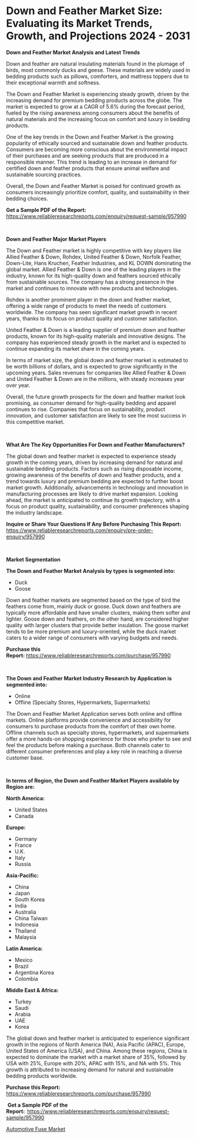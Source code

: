 <p><h1>Down and Feather Market Size: Evaluating its Market Trends, Growth, and Projections 2024 - 2031</h1></p><p><strong>Down and Feather Market Analysis and Latest Trends</strong></p>
<p><p>Down and feather are natural insulating materials found in the plumage of birds, most commonly ducks and geese. These materials are widely used in bedding products such as pillows, comforters, and mattress toppers due to their exceptional warmth and softness.</p><p>The Down and Feather Market is experiencing steady growth, driven by the increasing demand for premium bedding products across the globe. The market is expected to grow at a CAGR of 5.6% during the forecast period, fueled by the rising awareness among consumers about the benefits of natural materials and the increasing focus on comfort and luxury in bedding products.</p><p>One of the key trends in the Down and Feather Market is the growing popularity of ethically sourced and sustainable down and feather products. Consumers are becoming more conscious about the environmental impact of their purchases and are seeking products that are produced in a responsible manner. This trend is leading to an increase in demand for certified down and feather products that ensure animal welfare and sustainable sourcing practices.</p><p>Overall, the Down and Feather Market is poised for continued growth as consumers increasingly prioritize comfort, quality, and sustainability in their bedding choices.</p></p>
<p><strong>Get a Sample PDF of the Report:&nbsp;</strong> <a href="https://www.reliableresearchreports.com/enquiry/request-sample/957990">https://www.reliableresearchreports.com/enquiry/request-sample/957990</a></p>
<p>&nbsp;</p>
<p><strong>Down and Feather Major Market Players</strong></p>
<p><p>The Down and Feather market is highly competitive with key players like Allied Feather & Down, Rohdex, United Feather & Down, Norfolk Feather, Down-Lite, Hans Kruchen, Feather Industries, and KL DOWN dominating the global market. Allied Feather & Down is one of the leading players in the industry, known for its high-quality down and feathers sourced ethically from sustainable sources. The company has a strong presence in the market and continues to innovate with new products and technologies.</p><p>Rohdex is another prominent player in the down and feather market, offering a wide range of products to meet the needs of customers worldwide. The company has seen significant market growth in recent years, thanks to its focus on product quality and customer satisfaction.</p><p>United Feather & Down is a leading supplier of premium down and feather products, known for its high-quality materials and innovative designs. The company has experienced steady growth in the market and is expected to continue expanding its market share in the coming years.</p><p>In terms of market size, the global down and feather market is estimated to be worth billions of dollars, and is expected to grow significantly in the upcoming years. Sales revenues for companies like Allied Feather & Down and United Feather & Down are in the millions, with steady increases year over year.</p><p>Overall, the future growth prospects for the down and feather market look promising, as consumer demand for high-quality bedding and apparel continues to rise. Companies that focus on sustainability, product innovation, and customer satisfaction are likely to see the most success in this competitive market.</p></p>
<p>&nbsp;</p>
<p><strong>What Are The Key Opportunities For Down and Feather Manufacturers?</strong></p>
<p><p>The global down and feather market is expected to experience steady growth in the coming years, driven by increasing demand for natural and sustainable bedding products. Factors such as rising disposable income, growing awareness of the benefits of down and feather products, and a trend towards luxury and premium bedding are expected to further boost market growth. Additionally, advancements in technology and innovation in manufacturing processes are likely to drive market expansion. Looking ahead, the market is anticipated to continue its growth trajectory, with a focus on product quality, sustainability, and consumer preferences shaping the industry landscape.</p></p>
<p><strong>Inquire or Share Your Questions If Any Before Purchasing This Report:</strong> <a href="https://www.reliableresearchreports.com/enquiry/pre-order-enquiry/957990">https://www.reliableresearchreports.com/enquiry/pre-order-enquiry/957990</a></p>
<p>&nbsp;</p>
<p><strong>Market Segmentation</strong></p>
<p><strong>The Down and Feather Market Analysis by types is segmented into:</strong></p>
<p><ul><li>Duck</li><li>Goose</li></ul></p>
<p><p>Down and feather markets are segmented based on the type of bird the feathers come from, mainly duck or goose. Duck down and feathers are typically more affordable and have smaller clusters, making them softer and lighter. Goose down and feathers, on the other hand, are considered higher quality with larger clusters that provide better insulation. The goose market tends to be more premium and luxury-oriented, while the duck market caters to a wider range of consumers with varying budgets and needs.</p></p>
<p><strong>Purchase this Report:&nbsp;</strong><a href="https://www.reliableresearchreports.com/purchase/957990">https://www.reliableresearchreports.com/purchase/957990</a></p>
<p>&nbsp;</p>
<p><strong>The Down and Feather Market Industry Research by Application is segmented into:</strong></p>
<p><ul><li>Online</li><li>Offline (Specialty Stores, Hypermarkets, Supermarkets)</li></ul></p>
<p><p>The Down and Feather Market Application serves both online and offline markets. Online platforms provide convenience and accessibility for consumers to purchase products from the comfort of their own home. Offline channels such as specialty stores, hypermarkets, and supermarkets offer a more hands-on shopping experience for those who prefer to see and feel the products before making a purchase. Both channels cater to different consumer preferences and play a key role in reaching a diverse customer base.</p></p>
<p>&nbsp;</p>
<p><strong>In terms of Region, the Down and Feather Market Players available by Region are:</strong></p>
<p>
    <p> <strong> North America: </strong>
        <ul>
            <li>United States</li>
            <li>Canada</li>
        </ul>
        </p> 
    <p> <strong> Europe: </strong>
        <ul>
            <li>Germany</li>
            <li>France</li>
            <li>U.K.</li>
            <li>Italy</li>
            <li>Russia</li>
        </ul>
        </p> 
    <p> <strong> Asia-Pacific: </strong>
        <ul>
            <li>China</li>
            <li>Japan</li>
            <li>South Korea</li>
            <li>India</li>
            <li>Australia</li>
            <li>China Taiwan</li>
            <li>Indonesia</li>
            <li>Thailand</li>
            <li>Malaysia</li>
        </ul>
        </p> 
    <p> <strong> Latin America: </strong>
        <ul>
            <li>Mexico</li>
            <li>Brazil</li>
            <li>Argentina Korea</li>
            <li>Colombia</li>
        </ul>
        </p> 
    <p> <strong> Middle East & Africa: </strong>
        <ul>
            <li>Turkey</li>
            <li>Saudi</li>
            <li>Arabia</li>
            <li>UAE</li>
            <li>Korea</li>
        </ul>
    </p>
    </p>
<p><p>The global down and feather market is anticipated to experience significant growth in the regions of North America (NA), Asia Pacific (APAC), Europe, United States of America (USA), and China. Among these regions, China is expected to dominate the market with a market share of 35%, followed by USA with 25%, Europe with 20%, APAC with 15%, and NA with 5%. This growth is attributed to increasing demand for natural and sustainable bedding products worldwide.</p></p>
<p><strong>Purchase this Report: </strong><a href="https://www.reliableresearchreports.com/purchase/957990">https://www.reliableresearchreports.com/purchase/957990</a></p>
<p>&nbsp;<strong>Get a Sample PDF of the Report:&nbsp;&nbsp;</strong><a href="https://www.reliableresearchreports.com/enquiry/request-sample/957990">https://www.reliableresearchreports.com/enquiry/request-sample/957990</a></p>
<p><strong></strong></p>
<p><p><a href="https://cedar-agate-3da.notion.site/Automotive-Fuse-Market-Offers-Provide-Insightful-Data-for-the-Time-Period-from-2024-to-2031-and-also-5639becbac884fa5ad1b19d6477dbcac">Automotive Fuse Market</a></p></p>
